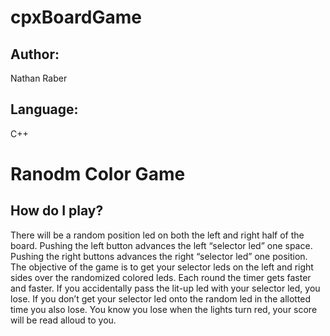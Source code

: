 # cpxBoardGame

## Author:
Nathan Raber

## Language:
C++

# Ranodm Color Game

## How do I play?
There will be a random position led on both the left and right half of the board. Pushing the left button advances the left “selector led” one space. Pushing the right buttons advances the right “selector led” one position. The objective of the game is to get your selector leds on the left and right sides over the randomized colored leds. Each round the timer gets faster and faster. If you accidentally pass the lit-up led with your selector led, you lose. If you don’t get your selector led onto the random led in the allotted time you also lose. You know you lose when the lights turn red, your score will be read alloud to you.

